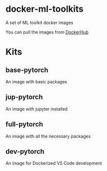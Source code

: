 # docker-ml-toolkits
A set of ML toolkit docker images

You can pull the images from [DockerHub](https://hub.docker.com/repository/docker/ilbumi/python-toolkit)

# Kits
## base-pytorch
An image with basic packages

## jup-pytorch
An image with jupyter installed

## full-pytorch
An image with all the necessary packages

## dev-pytorch
An image for Dockerized VS Code development

